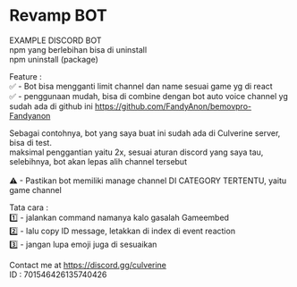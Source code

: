 # Revamp BOT
EXAMPLE DISCORD BOT<br>
npm yang berlebihan bisa di uninstall<br>
npm uninstall (package)<br> 

Feature :<br>
✅ - Bot bisa mengganti limit channel dan name sesuai game yg di react<br>
✅ - penggunaan mudah, bisa di combine dengan bot auto voice channel yg sudah ada di github ini https://github.com/FandyAnon/bemovpro-Fandyanon<br>

Sebagai contohnya, bot yang saya buat ini sudah ada di Culverine server, bisa di test.<br>
maksimal penggantian yaitu 2x, sesuai aturan discord yang saya tau, selebihnya, bot akan lepas alih channel tersebut<br>
<br>
⚠ - Pastikan bot memiliki manage channel DI CATEGORY TERTENTU, yaitu game channel

Tata cara :<br>
1️⃣ - jalankan command namanya kalo gasalah Gameembed<br>
2️⃣ - lalu copy ID message, letakkan di index di event reaction<br>
3️⃣ - jangan lupa emoji juga di sesuaikan<br>

Contact me at https://discord.gg/culverine <br>
ID : 701546426135740426
